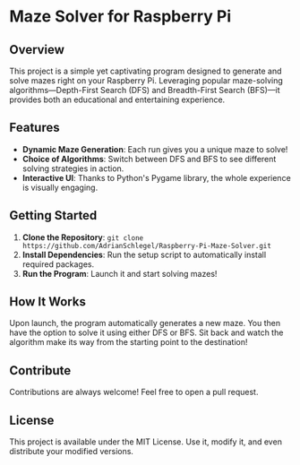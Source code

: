 # Maze Solver for Raspberry Pi

## Overview
This project is a simple yet captivating program designed to generate and solve mazes right on your Raspberry Pi. Leveraging popular maze-solving algorithms—Depth-First Search (DFS) and Breadth-First Search (BFS)—it provides both an educational and entertaining experience.

## Features

- **Dynamic Maze Generation**: Each run gives you a unique maze to solve!
- **Choice of Algorithms**: Switch between DFS and BFS to see different solving strategies in action.
- **Interactive UI**: Thanks to Python's Pygame library, the whole experience is visually engaging.

## Getting Started

1. **Clone the Repository**: `git clone https://github.com/AdrianSchlegel/Raspberry-Pi-Maze-Solver.git`
2. **Install Dependencies**: Run the setup script to automatically install required packages.
3. **Run the Program**: Launch it and start solving mazes!

## How It Works

Upon launch, the program automatically generates a new maze. You then have the option to solve it using either DFS or BFS. Sit back and watch the algorithm make its way from the starting point to the destination!

## Contribute

Contributions are always welcome! Feel free to open a pull request.

## License

This project is available under the MIT License. Use it, modify it, and even distribute your modified versions. 
